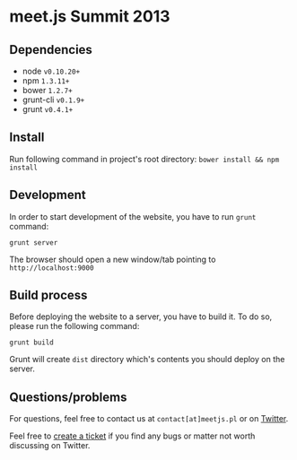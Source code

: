 # meet.js Summit 2013

## Dependencies
- node `v0.10.20+`
- npm `1.3.11+`
- bower `1.2.7+`
- grunt-cli `v0.1.9+`
- grunt `v0.4.1+`

## Install

Run following command in project's root directory:
``bower install && npm install``

## Development

In order to start development of the website, you have to run `grunt` command:

``grunt server``

The browser should open a new window/tab pointing to `http://localhost:9000`

## Build process

Before deploying the website to a server, you have to build it. To do so, please run the following command:

``grunt build``

Grunt will create `dist` directory which's contents you should deploy on the server.

## Questions/problems

For questions, feel free to contact us at `contact[at]meetjs.pl` or on [Twitter](http://twitter.com/meetjs).

Feel free to [create a ticket](https://github.com/meetjspl/summit/issues/new) if you find any bugs or matter not worth discussing on Twitter.